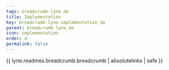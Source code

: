 ```yaml
---
tags: breadcrumb-lyne_de
title: Implementation
key: breadcrumb-lyne-implementation_de
parent: breadcrumb-lyne_de
icon: implementation
order: 4
permalink: false  
---
```

{{ lyne.readmes.breadcrumb.breadcrumb | absolutelinks | safe }}



